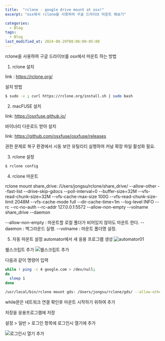```yaml
---
title:  "rclone - google drive mount at osx!"
excerpt: "osx에서 rclone을 사용하여 구글 드라이브 마운트 해보기"

categories:
  - Blog
tags:
  - Blog
last_modified_at: 2024-08-29T08:06:00-05:00
---
```


rclone을 사용하여 구글 드라이브를 osx에서 마운트 하는 방법

1. rclone 설치

link : https://rclone.org/

설치 방법

```bash
$ sudo -v ; curl https://rclone.org/install.sh | sudo bash
```

2. macFUSE 설치

link: https://osxfuse.github.io/

바이너리 다운로드 받아 설치

link: https://github.com/osxfuse/osxfuse/releases

권한 문제로 복구 환경에서 시동 보안 유틸리티 실행하여 커널 확장 파일 활성화 필요.

3. rclone 설정

```bash
$ rclone config
```

4. rclone 마운트

rclone mount share_drive: /Users/jongsu/rclone/share_drive/ --allow-other --fast-list --drive-skip-gdocs --poll-interval=0 --buffer-size=32M --vfs-read-chunk-size=32M --vfs-cache-max-size 100G --vfs-read-chunk-size-limit 2048M --vfs-cache-mode full --dir-cache-time=1m --log-level INFO --rc --rc-no-auth --rc-addr 127.0.0.1:5572 --allow-non-empty --volname share_drive --daemon

--allow-non-empty : 마운트할 로컬 폴더가 비어있지 않아도 마운트 한다.
--daemon : 백그라운드 실행.
--volname : 마운트 폴더명 설정.

5. 자동 마운트 설정
automator에서 새 응용 프로그램 생성
![automator01](https://github.com/user-attachments/assets/c2de73e8-428e-4d30-a304-7e14d9a6be0c)

쉘스크립트 추가
![쉘스크립트 추가](https://github.com/user-attachments/assets/425ba57d-44df-42d2-a7c5-84a5fdf22d4c)

다음과 같이 명령어 입력
```bash
while ! ping -c 4 google.com > /dev/null; 
do
  sleep 1 
done

/usr/local/bin/rclone mount gds: /Users/jongsu/rclone/gds/ --allow-other --fast-list --drive-skip-gdocs --poll-interval=0 --buffer-size=16M --vfs-read-chunk-size=32M --vfs-cache-max-size 100G --vfs-read-chunk-size-limit 2048M --vfs-cache-mode full --dir-cache-time=1m --log-level INFO --rc --rc-no-auth --rc-addr 127.0.0.1:5571 --allow-non-empty --volname gds
```
while문은 네트워크 연결 확인후 마운트 시작하기 위하여 추가

저장을 응용프로그램에 저장

설정 > 일반 > 로그인 항목에 로그인시 열기에 추가

![로그인시 열기 추가](https://github.com/user-attachments/assets/fb5fcafb-bfe8-4774-8beb-73aa3ed02d20)

